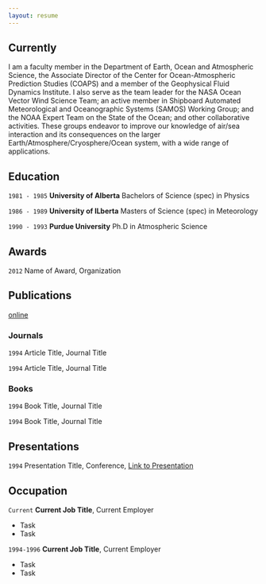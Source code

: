 ```yaml
---
layout: resume
---
```

## Currently

I am a faculty member in the Department of Earth, Ocean and Atmospheric Science, the Associate Director of the Center for Ocean-Atmospheric Prediction Studies (COAPS) and a member of the Geophysical Fluid Dynamics Institute. I also serve as the team leader for the NASA Ocean Vector Wind Science Team; an active member in Shipboard Automated Meteorological and Oceanographic Systems (SAMOS) Working Group; and the NOAA Expert Team on the State of the Ocean; and other collaborative activities. These groups endeavor to improve our knowledge of air/sea interaction and its consequences on the larger Earth/Atmosphere/Cryosphere/Ocean system, with a wide range of applications.

## Education

`1981 - 1985`
__University of Alberta__
Bachelors of Science (spec) in Physics

`1986 - 1989`
__University of lLberta__
Masters of Science (spec) in Meteorology

`1990 - 1993`
__Purdue University__
Ph.D in Atmospheric Science 

## Awards

`2012`
Name of Award, Organization 

## Publications

<!-- A list is also available [online](https://scholar.google.com/citations?user=tP16dAEAAAAJ) -->

[online](https://scholar.google.com/citations?user=tP16dAEAAAAJ)

### Journals

`1994`
Article Title, Journal Title

`1994`
Article Title, Journal Title

### Books

`1994`
Book Title, Journal Title

`1994`
Book Title, Journal Title


## Presentations

`1994`
Presentation Title, Conference, <a href="https://MyWebsite.tld/presentation1">Link to Presentation</a>


## Occupation

`Current`
__Current Job Title__, Current Employer 

- Task
- Task

`1994-1996`
__Current Job Title__, Current Employer 

- Task
- Task



<!-- ### Footer

Last updated: May 2013 -->


